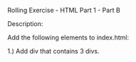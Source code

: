 Rolling Exercise - HTML Part 1 - Part B

Description:

Add the following elements to index.html:

1.) Add div that contains 3 divs.
